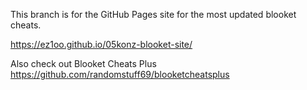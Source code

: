 This branch is for the GitHub Pages site for the most updated blooket cheats.

https://ez1oo.github.io/05konz-blooket-site/

Also check out Blooket Cheats Plus
https://github.com/randomstuff69/blooketcheatsplus
